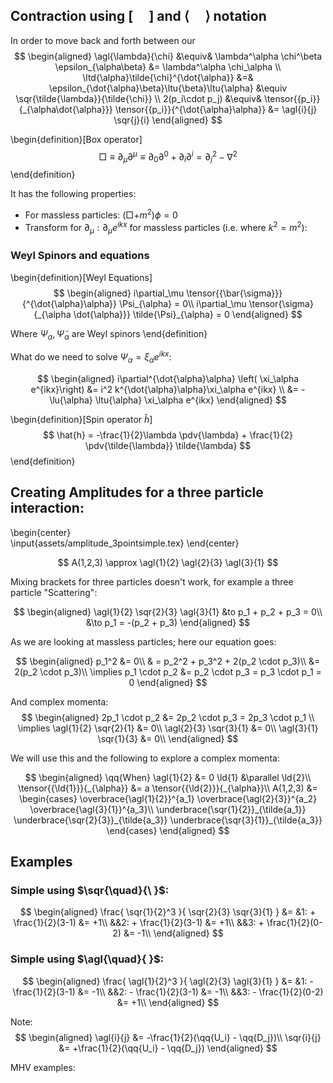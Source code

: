 <!--
@import "/dissertation/assets/custom.md"
 -->

## Contraction using $\left[ \quad  \right]$ and $\langle \quad \rangle$ notation

 In order to move back and forth between our
 $$
 \begin{aligned}
   \agl{\lambda}{\chi} &\equiv& \lambda^\alpha \chi^\beta \epsilon_{\alpha\beta} &= \lambda^\alpha \chi_\alpha
   \\
   \ltd{\alpha}\tilde{\chi}^{\dot{\alpha}} &=& \epsilon_{\dot{\alpha}\beta}\ltu{\beta}\ltu{\alpha} &\equiv \sqr{\tilde{\lambda}}{\tilde{\chi}}
   \\
   2(p_i\cdot p_j) &\equiv& \tensor{{p_i}}{_{\alpha\dot{\alpha}}} \tensor{{p_i}}{^{\dot{\alpha}\alpha}} &= \agl{i}{j} \sqr{j}{i}
 \end{aligned}
 $$

\begin{definition}[Box operator]
$$
  \Box \equiv \partial_\mu \partial^\mu \equiv \partial_0 \partial^0 +\partial_i \partial^i = \partial_j^2 - \nabla^2
$$
\end{definition}

It has the following properties:

*   For massless particles: $\left( \Box + m^2 \right) \phi = 0$
*   Transform for $\partial_\mu: \partial_\mu e^{ikx}$ for massless particles (i.e. where  $k^2 = m^2$):

### Weyl Spinors and equations

\begin{definition}[Weyl Equations]
$$
  \begin{aligned}
  i\partial_\mu \tensor{{\bar{\sigma}}}{^{\dot{\alpha}\alpha}} \Psi_{\alpha} = 0\\
  i\partial_\mu \tensor{\sigma}{_{\alpha \dot{\alpha}}} \tilde{\Psi}_{\alpha} = 0
  \end{aligned}
$$

Where $\Psi_\alpha, \tilde{\Psi}_\alpha$ are Weyl spinors
\end{definition}

What do we need to solve $\Psi_\alpha = \xi_\alpha e^{ikx}$:

$$
\begin{aligned}
  i\partial^{\dot{\alpha}\alpha} \left( \xi_\alpha e^{ikx}\right) &= i^2 k^{\dot{\alpha}\alpha}\xi_\alpha e^{ikx} \\
  &= -\lu{\alpha} \ltu{\alpha} \xi_\alpha e^{ikx}
\end{aligned}
$$

\begin{definition}[Spin operator $\hat{h}$]
$$
  \hat{h} = -\frac{1}{2}\lambda \pdv{\lambda} + \frac{1}{2} \pdv{\tilde{\lambda}} \tilde{\lambda}
$$
\end{definition}

## Creating Amplitudes for a three particle interaction:

\begin{center}  
  \input{assets/amplitude_3pointsimple.tex}
\end{center}


$$
  A(1,2,3) \approx \agl{1}{2} \agl{2}{3} \agl{3}{1}
$$

Mixing brackets for three particles doesn't work, for example a three particle "Scattering":

$$
\begin{aligned}
  \agl{1}{2} \sqr{2}{3} \agl{3}{1} &to p_1 + p_2 + p_3 = 0\\
  &\to p_1 = -(p_2 + p_3)
\end{aligned}
$$

As we are looking at massless particles; here our equation goes:

$$
\begin{aligned}
  p_1^2 &= 0\\
  & = p_2^2 + p_3^2 + 2(p_2 \cdot p_3)\\
  &= 2(p_2 \cdot p_3)\\
  \implies p_1 \cdot p_2 &= p_2 \cdot p_3 = p_3 \cdot p_1  = 0
\end{aligned}
$$

And complex momenta:
$$
\begin{aligned}
  2p_1 \cdot p_2 &= 2p_2 \cdot p_3 = 2p_3 \cdot p_1 \\
  \implies \agl{1}{2} \sqr{2}{1} &= 0\\
  \agl{2}{3} \sqr{3}{1} &= 0\\
  \agl{3}{1} \sqr{1}{3} &= 0\\
\end{aligned}
$$

We will use this and the following to explore a complex momenta:

$$
\begin{aligned}
\qq{When} \agl{1}{2} &= 0
   \ld{1} &\parallel \ld{2}\\
   \tensor{{\ld{1}}}{_{\alpha}} &= a \tensor{{\ld{2}}}{_{\alpha}}\\
   A(1,2,3) &= \begin{cases} \overbrace{\agl{1}{2}}^{a_1} \overbrace{\agl{2}{3}}^{a_2} \overbrace{\agl{3}{1}}^{a_3}\\
     \underbrace{\sqr{1}{2}}_{\tilde{a_1}}
     \underbrace{\sqr{2}{3}}_{\tilde{a_3}}
     \underbrace{\sqr{3}{1}}_{\tilde{a_3}}
   \end{cases}
\end{aligned}
$$

<!--
Different operator for helicity
$$   
\begin{aligned}
  \hat{h}
\end{aligned}
$$ -->

## Examples
### Simple using $\sqr{\quad}{\ }$:
$$
\begin{aligned}
  \frac{
    \sqr{1}{2}^3
    }{
    \sqr{2}{3} \sqr{3}{1}
    } &=
     &1: + \frac{1}{2}(3-1) &= +1\\
    &&2: + \frac{1}{2}(3-1) &= +1\\
    &&3: + \frac{1}{2}(0-2) &= -1\\
\end{aligned}
$$

### Simple using $\agl{\quad}{ }$:

$$
\begin{aligned}
  \frac{
    \agl{1}{2}^3
    }{
    \agl{2}{3} \agl{3}{1}
    } &=
     &1: - \frac{1}{2}(3-1) &= -1\\
    &&2: - \frac{1}{2}(3-1) &= -1\\
    &&3: - \frac{1}{2}(0-2) &= +1\\
\end{aligned}
$$

Note:
$$
\begin{aligned}
  \agl{i}{j} &= -\frac{1}{2}(\qq{U_i} - \qq{D_j})\\
  \sqr{i}{j} &= +\frac{1}{2}(\qq{U_i} - \qq{D_j})
\end{aligned}
$$


MHV examples:
